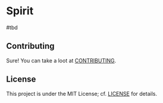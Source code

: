 
# Spirit

#tbd


## Contributing

Sure! You can take a loot at [CONTRIBUTING](CONTRIBUTING.md).

## License

This project is under the MIT License; cf. [LICENSE](LICENSE) for details.